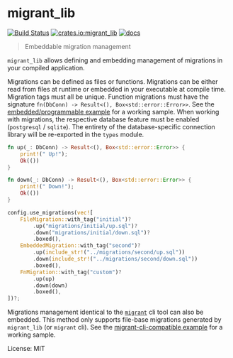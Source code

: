 # migrant_lib

[![Build Status](https://travis-ci.org/jaemk/migrant.svg?branch=master)](https://travis-ci.org/jaemk/migrant)
[![crates.io:migrant_lib](https://img.shields.io/crates/v/migrant_lib.svg?label=migrant_lib)](https://crates.io/crates/migrant_lib)
[![docs](https://docs.rs/migrant_lib/badge.svg)](https://docs.rs/migrant_lib)

> Embeddable migration management

`migrant_lib` allows defining and embedding management of migrations in your compiled application.

Migrations can be defined as files or functions. Migrations can be either read from
files at runtime or embedded in your executable at compile time.
Migration tags must all be unique. Function migrations must have the signature
`fn(DbConn) -> Result<(), Box<std::error::Error>>`. See the
[embedded/programmable example](https://github.com/jaemk/migrant/blob/master/migrant_lib/examples/embedded_programmable.rs)
for a working sample. When working with migrations, the respective database feature must
be enabled (`postgresql` / `sqlite`). The entirety of the database-specific connection library will
be re-exported in the `types` module.


```rust
fn up(_: DbConn) -> Result<(), Box<std::error::Error>> {
    print!(" Up!");
    Ok(())
}

fn down(_: DbConn) -> Result<(), Box<std::error::Error>> {
    print!(" Down!");
    Ok(())
}

config.use_migrations(vec![
    FileMigration::with_tag("initial")?
        .up("migrations/initial/up.sql")?
        .down("migrations/initial/down.sql")?
        .boxed(),
    EmbeddedMigration::with_tag("second")?
        .up(include_str!("../migrations/second/up.sql"))
        .down(include_str!("../migrations/second/down.sql"))
        .boxed(),
    FnMigration::with_tag("custom")?
        .up(up)
        .down(down)
        .boxed(),
])?;
```

Migrations management identical to the [`migrant`](https://github.com/jaemk/migrant) cli tool can also be embedded.
This method only supports file-base migrations generated by `migrant_lib` (or `migrant` cli). See the
[migrant-cli-compatible example](https://github.com/jaemk/migrant/blob/master/migrant_lib/examples/migrant_cli_compatible.rs)
for a working sample.


License: MIT
